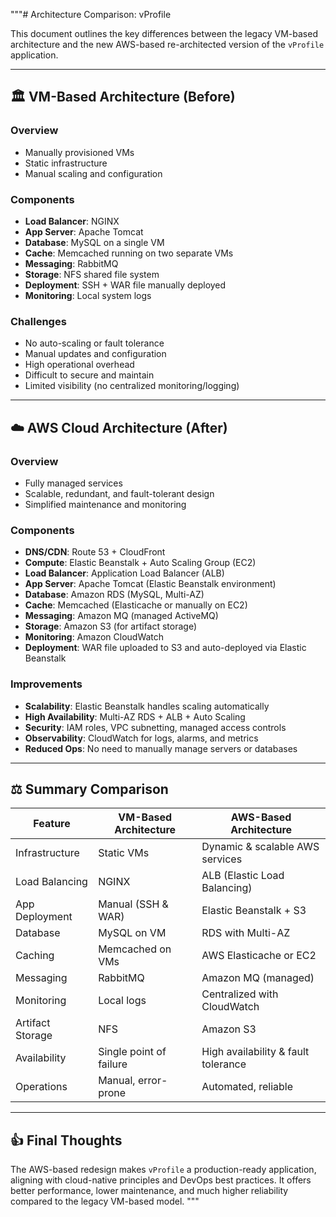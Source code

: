 """# Architecture Comparison: vProfile

This document outlines the key differences between the legacy VM-based architecture and the new AWS-based re-architected version of the `vProfile` application.

---

## 🏛️ VM-Based Architecture (Before)

### Overview
- Manually provisioned VMs
- Static infrastructure
- Manual scaling and configuration

### Components
- **Load Balancer**: NGINX
- **App Server**: Apache Tomcat
- **Database**: MySQL on a single VM
- **Cache**: Memcached running on two separate VMs
- **Messaging**: RabbitMQ
- **Storage**: NFS shared file system
- **Deployment**: SSH + WAR file manually deployed
- **Monitoring**: Local system logs

### Challenges
- No auto-scaling or fault tolerance
- Manual updates and configuration
- High operational overhead
- Difficult to secure and maintain
- Limited visibility (no centralized monitoring/logging)

---

## ☁️ AWS Cloud Architecture (After)

### Overview
- Fully managed services
- Scalable, redundant, and fault-tolerant design
- Simplified maintenance and monitoring

### Components
- **DNS/CDN**: Route 53 + CloudFront
- **Compute**: Elastic Beanstalk + Auto Scaling Group (EC2)
- **Load Balancer**: Application Load Balancer (ALB)
- **App Server**: Apache Tomcat (Elastic Beanstalk environment)
- **Database**: Amazon RDS (MySQL, Multi-AZ)
- **Cache**: Memcached (Elasticache or manually on EC2)
- **Messaging**: Amazon MQ (managed ActiveMQ)
- **Storage**: Amazon S3 (for artifact storage)
- **Monitoring**: Amazon CloudWatch
- **Deployment**: WAR file uploaded to S3 and auto-deployed via Elastic Beanstalk

### Improvements
- **Scalability**: Elastic Beanstalk handles scaling automatically
- **High Availability**: Multi-AZ RDS + ALB + Auto Scaling
- **Security**: IAM roles, VPC subnetting, managed access controls
- **Observability**: CloudWatch for logs, alarms, and metrics
- **Reduced Ops**: No need to manually manage servers or databases

---

## ⚖️ Summary Comparison

| Feature            | VM-Based Architecture     | AWS-Based Architecture                |
|--------------------|----------------------------|----------------------------------------|
| Infrastructure     | Static VMs                | Dynamic & scalable AWS services        |
| Load Balancing     | NGINX                     | ALB (Elastic Load Balancing)           |
| App Deployment     | Manual (SSH & WAR)        | Elastic Beanstalk + S3                 |
| Database           | MySQL on VM               | RDS with Multi-AZ                      |
| Caching            | Memcached on VMs          | AWS Elasticache or EC2                |
| Messaging          | RabbitMQ                  | Amazon MQ (managed)                    |
| Monitoring         | Local logs                | Centralized with CloudWatch           |
| Artifact Storage   | NFS                       | Amazon S3                              |
| Availability       | Single point of failure   | High availability & fault tolerance    |
| Operations         | Manual, error-prone       | Automated, reliable                    |

---

## 👍 Final Thoughts

The AWS-based redesign makes `vProfile` a production-ready application, aligning with cloud-native principles and DevOps best practices. It offers better performance, lower maintenance, and much higher reliability compared to the legacy VM-based model.
"""
